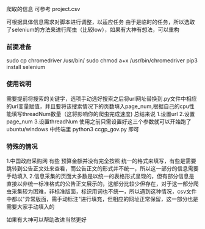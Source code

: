 
爬取的信息 可参考 project.csv

可根据具体信息需求对脚本进行调整，以适应任务
由于是临时的任务，所以选取了selenium的方法来进行爬虫（比较low），如果有大神有想法，可以重构


### 前提准备

sudo cp chromedriver /usr/bin/
sudo chmod a+x /usr/bin/chromedriver
pip3 install selenium

### 

### 使用说明
需要提前将搜索的关键字，选项手动选好搜索之后将url网址替换到.py文件中相应的url变量赋值，并且要将该搜索情况下的页数填入page_num,根据自己的cpu性能填写threadNum数量（这将影响你的爬虫完成速度)
总结来说 1.设置url
        2.设置page_num
        3.设置threadNum
使用之前只需设置好这三个参数就可以开始跑了 ubuntu/windows 中终端里 python3 ccgp_gov.py 即可
####


### 特殊的情况

1.中国政府采购网 有些 预算金额并没有完全按照 统一的格式来填写，有些是需要跳转到公告正文处来查看，而公告正文的形式并不统一，所以这一部分的信息需要手动填入
2.信息采集的页面大多数是以统一的表格形式呈现的，但有部分信息是直接以非统一标准格式的公告正文展示的，这部分比较少但存在，对于这一部分爬虫采集较为困难，非标准版面，标识用词也不统一，所以遇到这种情况，csv文件中都以"异常版面，需手动标注"进行填充，但相应的网址正常保留，这一部分也是需要大家手动填入的

如果有大神可以帮助改进当然更好
###



